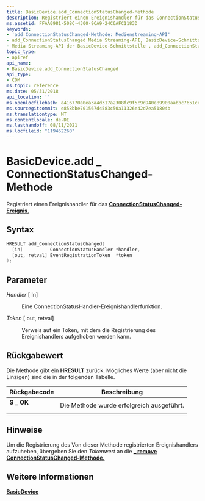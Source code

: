 ```yaml
---
title: BasicDevice.add_ConnectionStatusChanged-Methode
description: Registriert einen Ereignishandler für das ConnectionStatusChanged-Ereignis. | BasicDevice.add_ConnectionStatusChanged-Methode
ms.assetid: FFAA0981-508C-4300-9CA9-24C6AFC1183D
keywords:
- 'add_ConnectionStatusChanged-Methode: Medienstreaming-API'
- add_ConnectionStatusChanged Media Streaming-API, BasicDevice-Schnittstelle
- Media Streaming-API der BasicDevice-Schnittstelle , add_ConnectionStatusChanged-Methode
topic_type:
- apiref
api_name:
- BasicDevice.add_ConnectionStatusChanged
api_type:
- COM
ms.topic: reference
ms.date: 05/31/2018
api_location: ''
ms.openlocfilehash: a416770a0ea3a4d317a2308fc9f5c9d940e89900aabbc7651ceb93b789454338
ms.sourcegitcommit: e858bbe701567d4583c50a11326e42d7ea51804b
ms.translationtype: MT
ms.contentlocale: de-DE
ms.lasthandoff: 08/11/2021
ms.locfileid: "119462260"
---
```

# <a name="basicdeviceadd_connectionstatuschanged-method"></a>BasicDevice.add \_ ConnectionStatusChanged-Methode

Registriert einen Ereignishandler für das [**ConnectionStatusChanged-Ereignis.**](connectionstatuschanged.md)

## <a name="syntax"></a>Syntax


```C++
HRESULT add_ConnectionStatusChanged(
  [in]          ConnectionStatusHandler *handler,
  [out, retval] EventRegistrationToken  *token
);
```



## <a name="parameters"></a>Parameter

<dl> <dt>

*Handler* \[ In\]
</dt> <dd>

Eine [](/previous-versions/windows/desktop/legacy/hh828836(v=vs.85)) ConnectionStatusHandler-Ereignishandlerfunktion.

</dd> <dt>

*Token* \[ out, retval\]
</dt> <dd>

Verweis auf ein Token, mit dem die Registrierung des Ereignishandlers aufgehoben werden kann.

</dd> </dl>

## <a name="return-value"></a>Rückgabewert

Die Methode gibt ein **HRESULT** zurück. Mögliches Werte (aber nicht die Einzigen) sind die in der folgenden Tabelle.



| Rückgabecode                                                                          | Beschreibung                      |
|--------------------------------------------------------------------------------------|----------------------------------|
| <dl> <dt>**S \_ OK**</dt> </dl> | Die Methode wurde erfolgreich ausgeführt.<br/> |



 

## <a name="remarks"></a>Hinweise

Um die Registrierung des Von dieser Methode registrierten Ereignishandlers aufzuheben, übergeben Sie den *Tokenwert* an die [**\_ remove ConnectionStatusChanged-Methode.**](basicdevice-remove-connectionstatuschanged.md)

## <a name="see-also"></a>Weitere Informationen

<dl> <dt>

[**BasicDevice**](/previous-versions/windows/desktop/legacy/hh828813(v=vs.85))
</dt> </dl>

 

